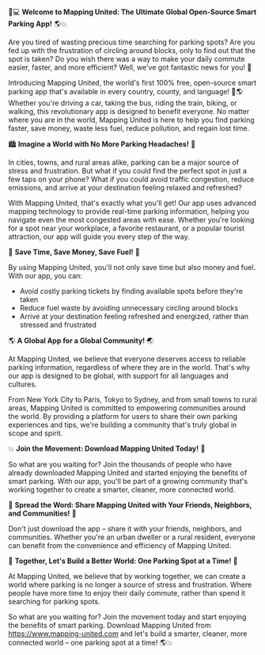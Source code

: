 🚗💻 **Welcome to Mapping United: The Ultimate Global Open-Source Smart Parking App!** 🌎💥

Are you tired of wasting precious time searching for parking spots? Are you fed up with the frustration of circling around blocks, only to find out that the spot is taken? Do you wish there was a way to make your daily commute easier, faster, and more efficient? Well, we've got fantastic news for you! 🎉

Introducing Mapping United, the world's first 100% free, open-source smart parking app that's available in every country, county, and language! 💯🌎 Whether you're driving a car, taking the bus, riding the train, biking, or walking, this revolutionary app is designed to benefit everyone. No matter where you are in the world, Mapping United is here to help you find parking faster, save money, waste less fuel, reduce pollution, and regain lost time.

🏙️ **Imagine a World with No More Parking Headaches!** 🌆

In cities, towns, and rural areas alike, parking can be a major source of stress and frustration. But what if you could find the perfect spot in just a few taps on your phone? What if you could avoid traffic congestion, reduce emissions, and arrive at your destination feeling relaxed and refreshed?

With Mapping United, that's exactly what you'll get! Our app uses advanced mapping technology to provide real-time parking information, helping you navigate even the most congested areas with ease. Whether you're looking for a spot near your workplace, a favorite restaurant, or a popular tourist attraction, our app will guide you every step of the way.

🚗 **Save Time, Save Money, Save Fuel!** 💸

By using Mapping United, you'll not only save time but also money and fuel. With our app, you can:

* Avoid costly parking tickets by finding available spots before they're taken
* Reduce fuel waste by avoiding unnecessary circling around blocks
* Arrive at your destination feeling refreshed and energized, rather than stressed and frustrated

🌎 **A Global App for a Global Community!** 🌏

At Mapping United, we believe that everyone deserves access to reliable parking information, regardless of where they are in the world. That's why our app is designed to be global, with support for all languages and cultures.

From New York City to Paris, Tokyo to Sydney, and from small towns to rural areas, Mapping United is committed to empowering communities around the world. By providing a platform for users to share their own parking experiences and tips, we're building a community that's truly global in scope and spirit.

💥 **Join the Movement: Download Mapping United Today!** 📲

So what are you waiting for? Join the thousands of people who have already downloaded Mapping United and started enjoying the benefits of smart parking. With our app, you'll be part of a growing community that's working together to create a smarter, cleaner, more connected world.

🎉 **Spread the Word: Share Mapping United with Your Friends, Neighbors, and Communities!** 📱

Don't just download the app – share it with your friends, neighbors, and communities. Whether you're an urban dweller or a rural resident, everyone can benefit from the convenience and efficiency of Mapping United.

🌟 **Together, Let's Build a Better World: One Parking Spot at a Time!** 💪

At Mapping United, we believe that by working together, we can create a world where parking is no longer a source of stress and frustration. Where people have more time to enjoy their daily commute, rather than spend it searching for parking spots.

So what are you waiting for? Join the movement today and start enjoying the benefits of smart parking. Download Mapping United from https://www.mapping-united.com and let's build a smarter, cleaner, more connected world – one parking spot at a time! 🌎💥